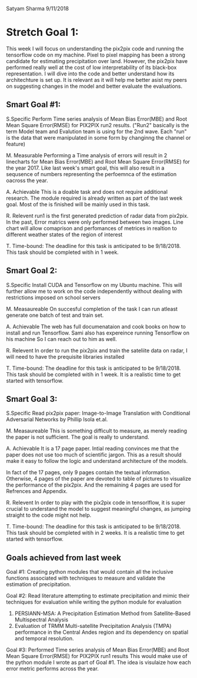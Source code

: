 Satyam Sharma
9/11/2018

# Stretch Goal 1:
This week I will focus on understanding the pix2pix code and running the tensorflow code on my machine. Pixel to pixel mapping has been a strong candidate for estimating precipitation over land. However, the pix2pix have performed really well at the cost of low interpretability of its black-box representation. I will dive into the code and better understand how its architechture is set up. It is relevant as it will help me better asist my peers on suggesting changes in the model and better evaluate the evaluations.

## Smart Goal #1:

S.Specific
Perform Time series analysis of Mean Bias Error(MBE) and Root Mean Square Error(RMSE) for PIX2PIX run2 results. ("Run2" basically is the term Model team and Evalution team is using for the 2nd wave. Each "run" is the data that were manipulated in some form by changinng the channel or feature)

M. Measurable
Performing a Time analysis of errors will result in 2 linecharts for Mean Bias Error(MBE) and Root Mean Square Error(RMSE) for the year 2017. Like last week's smart goal, this will also result in a sequsence of numbers representing the perfoemnca of the estimation oacross the year.

A. Achievable
This is a doable task and does not require additional research. The module required is already written as part of the last week goal. Most of the  is finished will be mainly used in this task.

R. Relevent
run1 is the first generated prediction of radar data from pix2pix. In the past, Error matrics were only performed between two images. Line chart will allow comaprison and perfomances of metrices in realtion to different weather states of the region of interest

T. Time-bound:
The deadline for this task is anticipated to be 9/18/2018. This task should be completed witih in 1 week.




## Smart Goal 2:

S.Specific
Install CUDA and Tensorflow on my Ubuntu machine. This will further allow me to work on the code independently without dealing with restrictions imposed on school servers

M. Measaureable
On succesful completion of the task I can run atleast generate one batch of test and train set.

A. Achievable
The web has full documenataion and cook books on how to install and run Tensorflow. Sami also has expereince running Tensorflow on his machine So I can reach out to him as well.


R. Relevent
In order to run the pix2pix and train the sateliite data on radar, I will need to have the prequisite libraries installed


T. Time-bound:
The deadline for this task is anticipated to be 9/18/2018. This task should be completed witih in 1 week. It is a realistic time to get started with tensorflow.




## Smart Goal 3:
S.Specific
Read pix2pix paper: Image-to-Image Translation with Conditional Adversarial Networks
by Phillip Isola et.al.

M. Measaureable
This is something difficult to measure, as merely reading the paper is not sufficient. The goal is really to understand. 


A. Achievable
It is a 17 page paper. Intial reading convinces me that the paper does not use too much of scientific jargon. 
This as a result should make it easy to follow the logic and understand architecture of the models.

In fact of the 17 pages, only 9 pages contain the textual information. Otherwise, 4 pages of the paper are devoted to table of pictures to visualize the performance of the pix2pix. And the remaining 4 pages are used for Refrences and Appendix.   

R. Relevent
In order to play with the pix2pix code in tensorlflow, it is super crucial to understand the model to suggest meaningful changes,
as jumping straight to the code might not help.  


T. Time-bound:
The deadline for this task is anticipated to be 9/18/2018. This task should be completed witih in 2 weeks. It is a realistic time to get started with tensorflow.

 
## Goals achieved from last week
Goal #1: 
Creating python modules that would contain all the inclusive functions associated with techniques to measure and validate the estimation of precipitation.


Goal #2:
Read literature attempting to estimate precipitation and mimic their techniques for evaluation while writing the python
module for evaluation
1) PERSIANN-MSA: A Precipitation Estimation Method from Satellite-Based Multispectral Analysis
2) Evaluation of TRMM Multi-satellite Precipitation Analysis (TMPA) performance in the Central Andes region and its dependency on spatial and temporal resolution.


Goal #3: 
Performed Time series analysis of Mean Bias Error(MBE) and Root Mean Square Error(RMSE) for PIX2PIX run1 results
This would make use of the python module I wrote as part of Goal #1. The idea is visulaize how each error metric performs across the year.
